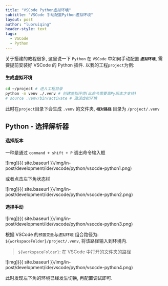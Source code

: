 ```yaml
---
title: "VSCode Python虚拟环境"
subtitle: "VSCode 手动配置Python虚拟环境"
layout: post
author: "luoruiqing"
header-style: text
tags:
  - VSCode
  - Python
---
```


关于搭建的教程很多, 这里说一下 `Python` 在 `VSCode` 中如何手动配置 **`虚拟环境`**, 需要提前安装好 VSCode 的 Python 插件. 以我的工程`project`为例:

#### 生成虚拟环境

```sh
cd ~/project # 进入工程目录
python -m venv ./.venv # 创建虚拟环境(此命令需要高Py版本才支持)
# source .venv/bin/activate # 激活虚拟环境
```

此时在`project`目录下会生成 `.venv` 的文件夹, **`相对路径`** 目录为 `/project/.venv`

## Python - 选择解析器

#### 选择版本

一种是通过 `command + shift + P` 调出命令输入框

![img]({{ site.baseurl }}/img/in-post/development/ide/vscode/python/vsocde-python1.png)

或者点击左下角状态栏

![img]({{ site.baseurl }}/img/in-post/development/ide/vscode/python/vsocde-python2.png)

#### 选择手动

![img]({{ site.baseurl }}/img/in-post/development/ide/vscode/python/vsocde-python3.png)

根据 VSCode 的`预置变量`与`虚拟环境` 组合路径为: `${workspaceFolder}/project/.venv`, 将该路径输入到环境内.

> `${workspaceFolder}`: 在 VSCode 中打开的文件夹的路径


![img]({{ site.baseurl }}/img/in-post/development/ide/vscode/python/vsocde-python4.png)

此时发现左下角的环境已经发生切换, 再配置调试即可.

